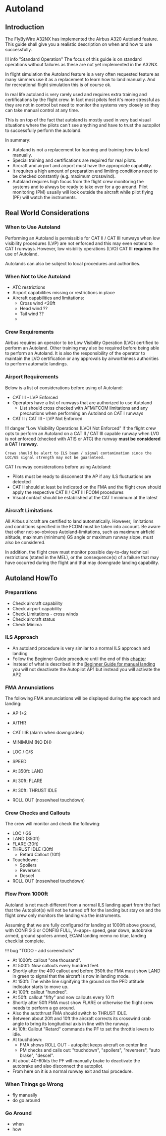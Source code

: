 # Autoland

## Introduction

The FlyByWire A32NX has implemented the Airbus A320 Autoland feature. This guide shall give you a realistic description on when and how to use successfully.

!!! info "Standard Operation"
    The focus of this guide is on standard operations without failures as these are not yet implemented in the A32NX.

In flight simulation the Autoland feature is a very often requested feature as many simmers use it as a replacement to learn how to land manually. And for recreational flight simulation this is of course ok.

In real life autoland is very rarely used and requires extra training and certifications by the flight crew. In fact most pilots feel it's more stressful as they are not in control but need to monitor the systems very closely so they can take manual control at any time.

This is on top of the fact that autoland is mostly used in very bad visual situations where the pilots can't see anything and have to trust the autopilot to successfully perform the autoland.

In summary:

- Autoland is not a replacement for learning and training how to land manually.
- Special training and certifications are required for real pilots.
- Aircraft and airport and airport must have the appropriate capability.
- It requires a high amount of preparation and limiting conditions need to be checked constantly (e.g. maximum crosswind).
- Autoland requires high focus from the flight crew monitoring the systems and to always be ready to take over for a go around. Pilot monitoring (PM) usually will look outside the aircraft while pilot flying (PF) will watch the instruments.

## Real World Considerations

### When to Use Autoland

Performing an Autoland is permissible for CAT II / CAT III runways when low visibility procedures (LVP) are not 
enforced and this may even extend to CAT I runways. However, low visibility operations (LVO) CAT III **requires** 
the use of Autoland.

Autolands can also be subject to local procedures and authorities.

### When Not to Use Autoland

- ATC restrictions
- Airport capabilities missing or restrictions in place
- Aircraft capabilities and limitations:
    - Cross wind <20ft
    - Head wind ??
    - Tail wind ??
    - 

### Crew Requirements

Airbus requires an operator to be Low Visibility Operation (LVO) certified to perform an Autoland. Other training 
may also be required before being able to perform an Autoland. It is also the responsibility of the operator to 
maintain the LVO certification or any approvals by airworthiness authorities to perform automatic landings.

### Airport Requirements

Below is a list of considerations before using of Autoland:

- CAT III - LVP Enforced
- Operators have a list of runways that are authorized to use Autoland
    - List should cross checked with AFM/FCOM limitations and any precautions when performing an Autoland on CAT I runways
- CAT II / CAT III - LVP Not Enforced

!!! danger "Low Visibility Operations (LVO) Not Enforced"
    If the flight crew opts to perform an Autoland on a CAT II / CAT III capable runway when LVO is not enforced (checked with ATIS or ATC) the runway **must be considered a CAT I runway**.

    Crews should be alert to ILS beam / signal contamination since the LOC/GS signal strength may not be guaranteed.

CAT I runway considerations before using Autoland:

- Pilots must be ready to disconnect the AP if any ILS fluctuations are detected
- CAT II should at least be indicated on the FMA and the flight crew should apply the respective CAT II / CAT III FCOM procedures
- Visual contact should be established at the CAT I minimum at the latest

### Aircraft Limitations

All Airbus aircraft are certified to land automatically. However, limitations and conditions specified in the FCOM 
must be taken into account. Be aware that other not-so-obvious Autoland-limitations, such as maximum airfield 
altitude, maximum (minimum) GS angle or maximum runway slope, must also be considered. 

In addition, the flight crew must monitor possible day-to-day technical restrictions (stated in the MEL), or the 
consequence(s) of a failure that may have occurred during the flight and that may downgrade landing capability.

## Autoland HowTo

### Preparations

- Check aircraft capability
- Check airport capability
- Check Limitations - cross winds
- Check aircraft status
- Check Minima

### ILS Approach

- An autoland procedure is very similar to a normal ILS approach and landing
- Follow the Beginner Guide procedure until the end of this [chapter](../../beginner-guide/landing.md#3-preparation-and-checklist-for-landing)
- Instead of what is described in the [Beginner Guide for manual landing](../../beginner-guide/landing.md#4-landing) 
  you will not deactivate the Autopilot AP1 but instead you will activate the AP2 

### FMA Annunciations

The following FMA annunciations will be displayed during the approach and landing:

- AP 1+2
- A/THR
- CAT IIIB (alarm when downgraded)
- MINIMUM (NO DH)
- LOC / G/S
- SPEED

- At 350ft: LAND
- At 30ft: FLARE
- At 30ft: THRUST IDLE
- ROLL OUT (nosewheel touchdown)

### Crew Checks and Callouts

The crew will monitor and check the following:

- LOC / GS
- LAND (350ft)
- FLARE (30ft)
- THRUST IDLE (30ft)
    - Retard Callout (10ft)
- Touchdown:
    - Spoilers
    - Reversers
    - Descel
- ROLL OUT (nosewheel touchdown)

### Flow From 1000ft

Autoland is not much different from a normal ILS landing apart from the fact that the Autopilot(s) will not be turned off for the landing but stay on and the flight crew only monitors the landing via the instruments.

Assuming that we are fully configured for landing at 1000ft above ground, with CONFIG 3 or CONFIG FULL, V~appr~ speed, gear down, autobrake armed, ground spoilers armed, ECAM landing memo no blue, landing checklist complete.

!!! bug "TODO - add screenshots"

- At 1000ft: callout "one thousand".
- At 500ft: Now callouts every hundred feet.
- Shortly after the 400 callout and before 350ft the FMA must show LAND in green to signal that the aircraft is now in landing mode.
- At 150ft: The white line signifying the ground on the PFD attitude indicator starts to move up.
- At 100ft: callout "hundred".
- At 50ft: callout "fifty" and now callouts every 10 ft
- Shortly after 50ft FMA must show FLARE or otherwise the flight crew needs to perform a go around.
- Also the autothrust FMA should switch to THRUST IDLE.
- Between about 20ft and 10ft the aircraft corrects its crosswind crab angle to bring its longitudinal axis in line with the runway.
- At 10ft: Callout "Retard" commands the PF to set the throttle levers to idle.
- At touchdown:
    - FMA shows ROLL OUT - autopilot keeps aircraft on center line
    - PM checks and calls out: "touchdown", "spoilers", "reversers", "auto brake", "descel".
- At about 40-60kts the PF will manually brake to deactivate the autobrake and also disconnect the autopilot.
- From here on it is a normal runway exit and taxi procedure.

### When Things go Wrong

- fly manually
- do go around

### Go Around

- when
- how

